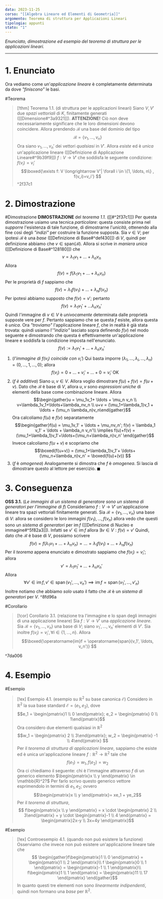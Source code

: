 ```yaml
---
data: 2023-11-25
corso: "[[Algebra Lineare ed Elementi di Geometria]]"
argomento: Teorema di struttura per Applicazioni Lineari
tipologia: appunti
stato: "1"
---
```

*Enunciato, dimostrazione ed esempio del teorema di struttura per le applicazioni lineari.*
- - -
# 1. Enunciato
Ora vediamo come un'*applicazione lineare* è completamente determinata da dove *"finiscono"* le basi.

#Teorema 
> [!thm] Teorema 1.1. (di struttura per le applicazioni lineari)
> Siano $V, V'$ due *spazi vettoriali* di $K$, finitamente generati ([[Dimensione#^3a9321]]).
> **ATTENZIONE!** Ciò non deve necessariamente significare che le loro dimensioni devono coincidere.
> Allora prendendo $\mathcal{B}$ una base del dominio del tipo
> $$\mathcal{B} = \{v_1, \ldots, v_n\} $$
> Ora siano $v_1, \ldots, v_n'$ dei vettori *qualsiasi* in $V'$.
> Allora *esiste* ed è *unica* un'applicazione lineare ([[Definizione di Applicazione Lineare#^9b39f9]]) $f: V \longrightarrow V'$ che soddisfa le seguente condizione: $f(v_i) = v_i'$
> $$\boxed{\exists f: V \longrightarrow V'|  \forall i \in \{1, \ldots, n\} , f(v_i)=v_i'}  $$
^2f37c1

# 2. Dimostrazione
#Dimostrazione 
**DIMOSTRAZIONE** del *teorema 1.1.* ([[#^2f37c1]])
Per questa dimostrazione usiamo una tecnica *particolare*: questa consiste prima nel *supporre* l'esistenza di tale funzione, di dimostrarne l'*unicità*, ottenendo alla fine così degli *"indizi"* per costruire la funzione supposta.
Sia $v \in V$; per ipotesi $\mathcal{B}$ è una *base* ([[Definizione di Base#^def430]]) di $V$, quindi per definizione abbiamo che $v \in \operatorname{span(\mathcal{B})}$. Allora si scrive in *maniera unica* ([[Definizione di Base#^128180]]) che
$$v = \lambda_1 v_1 +\ldots + \lambda_n v_n $$
Allora
$$f(v) = f(\lambda_1 v_1 + \ldots + \lambda_n v_n) $$
Per le proprietà di $f$ sappiamo che
$$f(v) = \lambda_1 f(v_1)+\ldots+\lambda_nf(v_n) $$
Per ipotesi abbiamo supposto che $f(v) = v'$; pertanto
$$f(v) = \lambda_1 v_1' + \ldots \lambda_n v_n' $$
Quindi l'immagine di $v \in V$ è *univocamente* determinata dalle proprietà supposte vere per $f$.
Pertanto sappiamo che se questa $f$ esiste, allora questa è *unica*.
Ora *"troviamo"* l'applicazione lineare $f$, che in realtà è già stata trovata: quindi usiamo l'*"indizio"* lasciato sopra definendo $f(v)$ nel modo seguente e dimostrando che questa è effettivamente un'applicazione lineare e soddisfa la condizione imposta nell'enunciato.
$$f(v) := \lambda_1 v_1' + \ldots +\lambda_n v_n' $$
1. (*l'immagine di $f(v_i)$ coincide con $v_i'$*) Qui basta imporre $(\lambda_1, \ldots, \lambda_i, \ldots, \lambda_n) = (0, \ldots, 1, \ldots, 0)$; allora
   $$f(v_i) = 0+\ldots+v_i' + \ldots +0 = v_i'  \text{ OK}$$
2. (*$f$ è additiva*) Siano $u, v \in V$. Allora voglio dimostrare $f(u) + f(v) = f(u+v)$.
   Dato che $\mathcal{B}$ è base di $V$, allora $u, v$ sono *espressioni uniche* di elementi della base come combinazione lineare.
   Allora
   $$\begin{gather}u = \mu_1v_1+ \ldots + \mu_n v_n \\ v=\lambda_1v_1+\ldots+\lambda_nv_n \\ u+v = (\mu_1+\lambda_1)v_1 + \ldots + (\mu_n \lambda_n)v_n\end{gather}$$
   Ora calcoliamo $f(u)$ e $f(v)$ separatamente
   $$\begin{gather}f(u) = \mu_1v_1' + \ldots + \mu_nv_n'; f(v) = \lambda_1 v_1' + \ldots + \lambda_n v_n'\\ \implies f(u)+f(v) = (\mu_1+\lambda_1)v_1'+\ldots+(\mu_n+\lambda_n)v_n' \end{gather}$$
   Invece calcoliamo $f(u+v)$ e scopriamo che
   $$\boxed{f(u+v)} = (\mu_1+\lambda_1)v_1'+ \ldots+(\mu_n+\lambda_n)v_n' = \boxed{f(u)+(v)} $$
3. ($f$ è *omogenea*) Analogamente si dimostra che $f$ è *omogenea*. Si lascia di dimostrare questo al lettore per esercizio. $\blacksquare$

# 3. Conseguenza
**OSS 3.1.** (*Le immagini di un sistema di generatore sono un sistema di generatori per l'immagine di $f$*) Consideriamo $f: V \longrightarrow V'$ un'applicazione lineare tra spazi vettoriali finitamente generati.
Sia $\mathcal{B} = \{v_1, \ldots, v_n\}$ una base di $V$: allora se considero le loro immagini $f(v_1), \ldots, f(v_n)$ allora vedo che questi sono un *sistema di generatori* per $\operatorname{im} f$ ([[Definizione di Nucleo e immagine#^5f82a3]]).
Infatti se $v' \in \operatorname{im} f$ allora $\exists v \in V: f(v) = v'$
Quindi, dato che $\mathcal{B}$ è base di $V$, possiamo scrivere
$$f(v) = f(\lambda_1v_1 + \ldots+\lambda_nv_n) = \ldots = \lambda_1 f(v_1) + \ldots +\lambda_n f(v_n) $$
Per il *teorema* appena enunciato e dimostrato sappiamo che $f(v_i) = v_i'$; allora
$$v' = \lambda_1 v_1' + \ldots + \lambda_n v_n' $$
Allora
$$\forall v' \in \operatorname{im} f, v' \in \operatorname{span}(v_1', \ldots, v_n') \implies \operatorname{im} f = \operatorname{span}(v_1', \ldots, v'_n)$$
Inoltre notiamo che abbiamo *solo* usato il fatto che $\mathcal{B}$ è un *sistema di generatori* per $V$. ^8fd96a

#Corollario 
>[!cor] Corollario 3.1. (relazione tra l'immagine e lo span degli immagini di una applicazione lineare)
>Sia $f: V \longrightarrow V'$ una *applicazione lineare*. 
>Sia $\mathcal{B} = \{v_1, \ldots, v_n\}$ una base di $V$; siano $v_1', \ldots, v_n'$ elementi di $V'$.
>Sia inoltre $f(v_i) = v_i', \forall i \in \{1, \ldots, n\}$.
>Allora 
>$$\boxed{\operatorname{im}f = \operatorname{span}(v_1', \ldots, v_n')} $$

^7da006

# 4. Esempio
#Esempio 
> [!ex] Esempio 4.1. (esempio su $\mathbb{R}^2$ su base canonica $\mathcal{E}$)
> Considero in $\mathbb{R}^2$ la sua base standard $\mathcal{E} = (e_1, e_2)$, dove
> $$e_1 = \begin{pmatrix}1 \\ 0 \end{pmatrix}; e_2 = \begin{pmatrix} 0 \\ 1\end{pmatrix}$$
> Ora considero due elementi qualsiasi in $\mathbb{R}^2$
> $$w_1 = \begin{pmatrix}  2 \\ 3\end{pmatrix}; w_2 = \begin{pmatrix} -1 \\ 4\end{pmatrix} $$
> Per il *teorema di struttura di applicazioni lineare*, sappiamo che esiste ed è unica un'applicazione lineare $f: \mathbb{R}^2 \longrightarrow \mathbb{R}^2$ tale che
> $$f(e_1) = w_1, f(e_2) = w_2 $$
> Ora ci chiediamo il seguente: chi è l'immagine attraverso $f$ di un generico elemento $\begin{pmatrix}x \\ y \end{pmatrix} \in \mathbb{R}^2?$
> Per farlo scrivo questo generico vettore esprimendolo in termini di $e_1, e_2$; ovvero
> $$\begin{pmatrix}x \\ y \end{pmatrix}= xe_1 + ye_2$$
> Per il *teorema di struttura*, 
> $$ f\begin{pmatrix}x \\ y \end{pmatrix} = x \cdot \begin{pmatrix} 2 \\ 3\end{pmatrix} +  y \cdot \begin{pmatrix}-1 \\ 4 \end{pmatrix} = \begin{pmatrix}2x-y \\ 3x+4y \end{pmatrix}$$

#Esempio 
> [!ex] Controesempio 4.1. (quando non può esistere la funzione)
> Osserviamo che invece non può esistere un'applicazione lineare tale che
> $$ \begin{gather}f\begin{pmatrix}1 \\ 0 \end{pmatrix} = \begin{pmatrix}1 \\ 2 \end{pmatrix}\\ f \begin{pmatrix}0 \\ 1 \end{pmatrix} = \begin{pmatrix}-1 \\ 1 \end{pmatrix}\\ f\begin{pmatrix}1 \\ 1 \end{pmatrix} = \begin{pmatrix}11 \\ 17 \end{pmatrix} \end{gather}$$
> In quanto questi tre elementi non sono *linearmente indipendenti*, quindi non formano una *base* per $\mathbb{R}^2$.